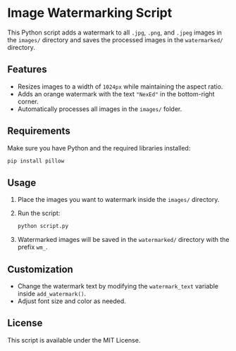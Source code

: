 # Image Watermarking Script

This Python script adds a watermark to all `.jpg`, `.png`, and `.jpeg` images in the `images/` directory and saves the processed images in the `watermarked/` directory.

## Features

- Resizes images to a width of `1024px` while maintaining the aspect ratio.
- Adds an orange watermark with the text `"NexEd"` in the bottom-right corner.
- Automatically processes all images in the `images/` folder.

## Requirements

Make sure you have Python and the required libraries installed:

```sh
pip install pillow
```

## Usage

1. Place the images you want to watermark inside the `images/` directory.
2. Run the script:

   ```sh
   python script.py
   ```

3. Watermarked images will be saved in the `watermarked/` directory with the prefix `wm_`.

## Customization

- Change the watermark text by modifying the `watermark_text` variable inside `add_watermark()`.
- Adjust font size and color as needed.

## License

This script is available under the MIT License.
